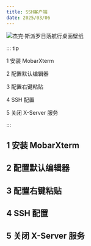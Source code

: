 ```yaml
---
title: SSH客户端
date: 2025/03/06
---
```


![杰克·斯派罗日落航行桌面壁纸](https://bizhi1.com/wp-content/uploads/2025/02/pirate-jack-sparrow-sunset-voyage-desktop-wallpaper-4k.jpg)

::: tip

1 安装 MobarXterm

2 配置默认编辑器

3 配置右键粘贴

4 SSH 配置

5 关闭 X-Server 服务

:::

## 1 安装 MobarXterm

## 2 配置默认编辑器

## 3 配置右键粘贴

## 4 SSH 配置

## 5 关闭 X-Server 服务